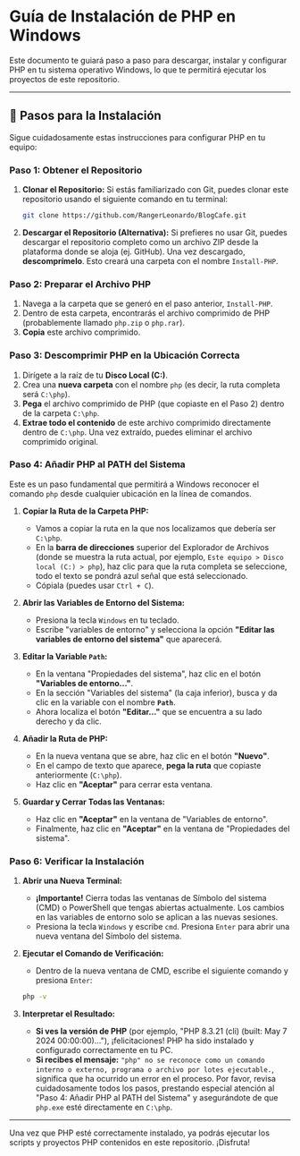 # Guía de Instalación de PHP en Windows

Este documento te guiará paso a paso para descargar, instalar y configurar PHP en tu sistema operativo Windows, lo que te permitirá ejecutar los proyectos de este repositorio.

---

## 🚀 Pasos para la Instalación

Sigue cuidadosamente estas instrucciones para configurar PHP en tu equipo:

### Paso 1: Obtener el Repositorio

1.  **Clonar el Repositorio:**
    Si estás familiarizado con Git, puedes clonar este repositorio usando el siguiente comando en tu terminal:

    ```bash
    git clone https://github.com/RangerLeonardo/BlogCafe.git
    ```

2.  **Descargar el Repositorio (Alternativa):**
    Si prefieres no usar Git, puedes descargar el repositorio completo como un archivo ZIP desde la plataforma donde se aloja (ej. GitHub). Una vez descargado, **descomprímelo**. Esto creará una carpeta con el nombre `Install-PHP`.

### Paso 2: Preparar el Archivo PHP

1.  Navega a la carpeta que se generó en el paso anterior, `Install-PHP`.
2.  Dentro de esta carpeta, encontrarás el archivo comprimido de PHP (probablemente llamado `php.zip` o `php.rar`).
3.  **Copia** este archivo comprimido.

### Paso 3: Descomprimir PHP en la Ubicación Correcta

1.  Dirígete a la raíz de tu **Disco Local (C:)**.
2.  Crea una **nueva carpeta** con el nombre `php` (es decir, la ruta completa será `C:\php`).
3.  **Pega** el archivo comprimido de PHP (que copiaste en el Paso 2) dentro de la carpeta `C:\php`.
4.  **Extrae todo el contenido** de este archivo comprimido directamente dentro de `C:\php`. Una vez extraído, puedes eliminar el archivo comprimido original.

### Paso 4: Añadir PHP al PATH del Sistema

Este es un paso fundamental que permitirá a Windows reconocer el comando `php` desde cualquier ubicación en la línea de comandos.

1.  **Copiar la Ruta de la Carpeta PHP:**
    * Vamos a copiar la ruta en la que nos localizamos que debería ser `C:\php`.
    * En la **barra de direcciones** superior del Explorador de Archivos (donde se muestra la ruta actual, por ejemplo, `Este equipo > Disco local (C:) > php`), haz clic para que la ruta completa se seleccione, todo el texto se pondrá azul señal que está seleccionado.
    * Cópiala (puedes usar `Ctrl + C`).

2.  **Abrir las Variables de Entorno del Sistema:**
    * Presiona la tecla `Windows` en tu teclado.
    * Escribe "variables de entorno" y selecciona la opción **"Editar las variables de entorno del sistema"** que aparecerá.

3.  **Editar la Variable `Path`:**
    * En la ventana "Propiedades del sistema", haz clic en el botón **"Variables de entorno..."**.
    * En la sección "Variables del sistema" (la caja inferior), busca y da clic en la variable con el nombre **`Path`**.
    * Ahora localiza el botón **"Editar..."** que se encuentra a su lado derecho y da clic.

4.  **Añadir la Ruta de PHP:**
    * En la nueva ventana que se abre, haz clic en el botón **"Nuevo"**.
    * En el campo de texto que aparece, **pega la ruta** que copiaste anteriormente (`C:\php`).
    * Haz clic en **"Aceptar"** para cerrar esta ventana.

5.  **Guardar y Cerrar Todas las Ventanas:**
    * Haz clic en **"Aceptar"** en la ventana de "Variables de entorno".
    * Finalmente, haz clic en **"Aceptar"** en la ventana de "Propiedades del sistema".

### Paso 6: Verificar la Instalación

1.  **Abrir una Nueva Terminal:**
    * **¡Importante!** Cierra todas las ventanas de Símbolo del sistema (CMD) o PowerShell que tengas abiertas actualmente. Los cambios en las variables de entorno solo se aplican a las nuevas sesiones.
    * Presiona la tecla `Windows` y escribe `cmd`. Presiona `Enter` para abrir una nueva ventana del Símbolo del sistema.

2.  **Ejecutar el Comando de Verificación:**
    * Dentro de la nueva ventana de CMD, escribe el siguiente comando y presiona `Enter`:

    ```bash
    php -v
    ```

3.  **Interpretar el Resultado:**
    * **Si ves la versión de PHP** (por ejemplo, "PHP 8.3.21 (cli) (built: May 7 2024 00:00:00)..."), ¡felicitaciones! PHP ha sido instalado y configurado correctamente en tu PC.
    * **Si recibes el mensaje:** `"php" no se reconoce como un comando interno o externo, programa o archivo por lotes ejecutable.`, significa que ha ocurrido un error en el proceso. Por favor, revisa cuidadosamente todos los pasos, prestando especial atención al "Paso 4: Añadir PHP al PATH del Sistema" y asegurándote de que `php.exe` esté directamente en `C:\php`.

---

Una vez que PHP esté correctamente instalado, ya podrás ejecutar los scripts y proyectos PHP contenidos en este repositorio. ¡Disfruta!
